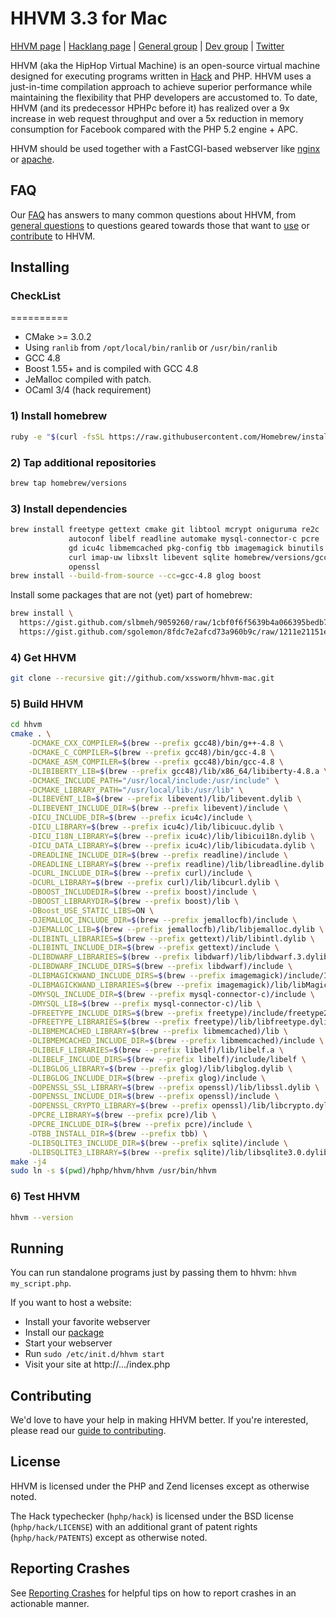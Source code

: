 # HHVM 3.3 for Mac

[HHVM page](http://hhvm.com) |
[Hacklang page](http://hacklang.org) |
[General group](https://www.facebook.com/groups/hhvm.general/) |
[Dev group](https://www.facebook.com/groups/hhvm.dev/?ref=br_tf) |
[Twitter](http://twitter.com/HipHopVM)

HHVM (aka the HipHop Virtual Machine) is an open-source virtual machine designed for executing programs written in [Hack](http://hacklang.org) and PHP. HHVM uses a just-in-time compilation approach to achieve superior performance while maintaining the flexibility that PHP developers are accustomed to. To date, HHVM (and its predecessor HPHPc before it) has realized over a 9x increase in web request throughput and over a 5x reduction in memory consumption for Facebook compared with the PHP 5.2 engine + APC.

HHVM should be used together with a FastCGI-based webserver like [nginx](https://github.com/facebook/hhvm/wiki/FastCGI#making-it-work-with-nginx) or [apache](https://github.com/facebook/hhvm/wiki/FastCGI#making-it-work-with-apache).


## FAQ

Our [FAQ](https://github.com/facebook/hhvm/wiki/FAQ) has answers to many common questions about HHVM, from [general questions](https://github.com/facebook/hhvm/wiki/FAQ#general) to questions geared towards those that want to [use](https://github.com/facebook/hhvm/wiki/FAQ#users) or [contribute](https://github.com/facebook/hhvm/wiki/FAQ#contributors) to HHVM.


## Installing

### CheckList
==========

- CMake >= 3.0.2
- Using `ranlib` from `/opt/local/bin/ranlib` or `/usr/bin/ranlib`
- GCC 4.8
- Boost 1.55+ and is compiled with GCC 4.8
- JeMalloc compiled with patch.
- OCaml 3/4 (hack requirement)



### 1) Install homebrew

```sh
ruby -e "$(curl -fsSL https://raw.githubusercontent.com/Homebrew/install/master/install)"
```

### 2) Tap additional repositories

```sh
brew tap homebrew/versions
```

### 3) Install dependencies
```sh
brew install freetype gettext cmake git libtool mcrypt oniguruma re2c     \
             autoconf libelf readline automake mysql-connector-c pcre     \
             gd icu4c libmemcached pkg-config tbb imagemagick binutils    \
             curl imap-uw libxslt libevent sqlite homebrew/versions/gcc48 \
             openssl
brew install --build-from-source --cc=gcc-4.8 glog boost
```

Install some packages that are not (yet) part of homebrew:

```sh
brew install \
  https://gist.github.com/slbmeh/9059260/raw/1cbf0f6f5639b4a066395bedb702cdd6bd895d15/libdwarf.rb \
  https://gist.github.com/sgolemon/8fdc7e2afcd73a960b9c/raw/1211e21151ed3443dbc027e5383fb49e9eb1ab91/jemallocfb.rb
```

### 4) Get HHVM

```sh
git clone --recursive git://github.com/xssworm/hhvm-mac.git
```

### 5) Build HHVM

```sh
cd hhvm
cmake . \
    -DCMAKE_CXX_COMPILER=$(brew --prefix gcc48)/bin/g++-4.8 \
    -DCMAKE_C_COMPILER=$(brew --prefix gcc48)/bin/gcc-4.8 \
    -DCMAKE_ASM_COMPILER=$(brew --prefix gcc48)/bin/gcc-4.8 \
    -DLIBIBERTY_LIB=$(brew --prefix gcc48)/lib/x86_64/libiberty-4.8.a \
    -DCMAKE_INCLUDE_PATH="/usr/local/include:/usr/include" \
    -DCMAKE_LIBRARY_PATH="/usr/local/lib:/usr/lib" \
    -DLIBEVENT_LIB=$(brew --prefix libevent)/lib/libevent.dylib \
    -DLIBEVENT_INCLUDE_DIR=$(brew --prefix libevent)/include \
    -DICU_INCLUDE_DIR=$(brew --prefix icu4c)/include \
    -DICU_LIBRARY=$(brew --prefix icu4c)/lib/libicuuc.dylib \
    -DICU_I18N_LIBRARY=$(brew --prefix icu4c)/lib/libicui18n.dylib \
    -DICU_DATA_LIBRARY=$(brew --prefix icu4c)/lib/libicudata.dylib \
    -DREADLINE_INCLUDE_DIR=$(brew --prefix readline)/include \
    -DREADLINE_LIBRARY=$(brew --prefix readline)/lib/libreadline.dylib \
    -DCURL_INCLUDE_DIR=$(brew --prefix curl)/include \
    -DCURL_LIBRARY=$(brew --prefix curl)/lib/libcurl.dylib \
    -DBOOST_INCLUDEDIR=$(brew --prefix boost)/include \
    -DBOOST_LIBRARYDIR=$(brew --prefix boost)/lib \
    -DBoost_USE_STATIC_LIBS=ON \
    -DJEMALLOC_INCLUDE_DIR=$(brew --prefix jemallocfb)/include \
    -DJEMALLOC_LIB=$(brew --prefix jemallocfb)/lib/libjemalloc.dylib \
    -DLIBINTL_LIBRARIES=$(brew --prefix gettext)/lib/libintl.dylib \
    -DLIBINTL_INCLUDE_DIR=$(brew --prefix gettext)/include \
    -DLIBDWARF_LIBRARIES=$(brew --prefix libdwarf)/lib/libdwarf.3.dylib \
    -DLIBDWARF_INCLUDE_DIRS=$(brew --prefix libdwarf)/include \
    -DLIBMAGICKWAND_INCLUDE_DIRS=$(brew --prefix imagemagick)/include/ImageMagick-6 \
    -DLIBMAGICKWAND_LIBRARIES=$(brew --prefix imagemagick)/lib/libMagickWand-6.Q16.dylib \
    -DMYSQL_INCLUDE_DIR=$(brew --prefix mysql-connector-c)/include \
    -DMYSQL_LIB=$(brew --prefix mysql-connector-c)/lib \
    -DFREETYPE_INCLUDE_DIRS=$(brew --prefix freetype)/include/freetype2 \
    -DFREETYPE_LIBRARIES=$(brew --prefix freetype)/lib/libfreetype.dylib \
    -DLIBMEMCACHED_LIBRARY=$(brew --prefix libmemcached)/lib \
    -DLIBMEMCACHED_INCLUDE_DIR=$(brew --prefix libmemcached)/include \
    -DLIBELF_LIBRARIES=$(brew --prefix libelf)/lib/libelf.a \
    -DLIBELF_INCLUDE_DIRS=$(brew --prefix libelf)/include/libelf \
    -DLIBGLOG_LIBRARY=$(brew --prefix glog)/lib/libglog.dylib \
    -DLIBGLOG_INCLUDE_DIR=$(brew --prefix glog)/include \
    -DOPENSSL_SSL_LIBRARY=$(brew --prefix openssl)/lib/libssl.dylib \
    -DOPENSSL_INCLUDE_DIR=$(brew --prefix openssl)/include \
    -DOPENSSL_CRYPTO_LIBRARY=$(brew --prefix openssl)/lib/libcrypto.dylib \
    -DPCRE_LIBRARY=$(brew --prefix pcre)/lib \
    -DPCRE_INCLUDE_DIR=$(brew --prefix pcre)/include \
    -DTBB_INSTALL_DIR=$(brew --prefix tbb) \
    -DLIBSQLITE3_INCLUDE_DIR=$(brew --prefix sqlite)/include \
    -DLIBSQLITE3_LIBRARY=$(brew --prefix sqlite)/lib/libsqlite3.0.dylib
make -j4
sudo ln -s $(pwd)/hphp/hhvm/hhvm /usr/bin/hhvm
```

### 6) Test HHVM

```sh
hhvm --version
```



## Running

You can run standalone programs just by passing them to hhvm: `hhvm my_script.php`.

If you want to host a website:
* Install your favorite webserver
* Install our [package](https://github.com/facebook/hhvm/wiki/Prebuilt%20Packages%20for%20HHVM)
* Start your webserver
* Run `sudo /etc/init.d/hhvm start`
* Visit your site at http://.../index.php


## Contributing

We'd love to have your help in making HHVM better. If you're interested, please read our [guide to contributing](CONTRIBUTING.md).

## License

HHVM is licensed under the PHP and Zend licenses except as otherwise noted.

The Hack typechecker (`hphp/hack`) is licensed under the BSD license (`hphp/hack/LICENSE`) with an additional grant of patent rights (`hphp/hack/PATENTS`) except as otherwise noted.


## Reporting Crashes

See [Reporting Crashes](https://github.com/facebook/hhvm/wiki/Reporting-Crashes) for helpful tips on how to report crashes in an actionable manner.
